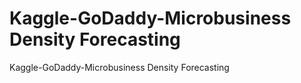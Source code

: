 # Kaggle-GoDaddy-Microbusiness Density Forecasting
 Kaggle-GoDaddy-Microbusiness Density Forecasting
